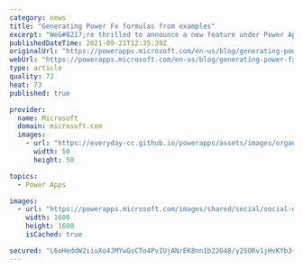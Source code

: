 ```yaml
---
category: news
title: "Generating Power Fx formulas from examples"
excerpt: "We&#8217;re thrilled to announce a new feature under Power Apps Ideas, example to formula or also known as programming by example, is now available in public preview!"
publishedDateTime: 2021-09-21T12:35:39Z
originalUrl: "https://powerapps.microsoft.com/en-us/blog/generating-power-fx-formulas-from-examples/"
webUrl: "https://powerapps.microsoft.com/en-us/blog/generating-power-fx-formulas-from-examples/"
type: article
quality: 72
heat: 73
published: true

provider:
  name: Microsoft
  domain: microsoft.com
  images:
    - url: "https://everyday-cc.github.io/powerapps/assets/images/organizations/microsoft.com-50x50.jpg"
      width: 50
      height: 50

topics:
  - Power Apps

images:
  - url: "https://powerapps.microsoft.com/images/shared/social/social-default-image.png"
    width: 1600
    height: 1600
    isCached: true

secured: "L6oHeddW2iiuXo4JMYwGsCTo4PvIUjANrEK8nn1b22G48/y2SORv1jHvKYb3+JNZUXqye4ailPjUqYUj2QtsTpiSTfkSVUpgl/+xDkv/Fkqti1ShZ6IWwdOOsnJZLmFe+H5hRbxmk9jMsylNi60g3KtPsiuD4Fr/vJfbj1JkQYqb3tA8eUHdER7O0b8Ju2PFgB/Vn8BZ9rnbcJJk0EmrcpaUoDoiVTwgZpNVYtxM7C9Ge1b0/bAZKnT2FRjFSwxly3tdq97d/TtWnkeivx1Ta0wWVJojTlcxIv0wnVL8cP8b6xew9LOxdvrU2sDg7Hc6EZPmENXuS5cbFR0ec3sn9Mg5mSLpCa27vkqldmJomBE=;S4iDX/PkY26UPiFSZA67Mg=="
---
```


